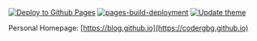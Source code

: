 [![Deploy to Github Pages](https://github.com/codergbg/codergbg.github.io/actions/workflows/deploy.yml/badge.svg)](https://github.com/codergbg/codergbg.github.io/actions/workflows/deploy.yml)
[![pages-build-deployment](https://github.com/codergbg/codergbg.github.io/actions/workflows/pages/pages-build-deployment/badge.svg)](https://github.com/codergbg/codergbg.github.io/actions/workflows/pages/pages-build-deployment)
[![Update theme](https://github.com/codergbg/codergbg.github.io/actions/workflows/update-theme.yml/badge.svg)](https://github.com/codergbg/codergbg.github.io/actions/workflows/update-theme.yml)


Personal Homepage: [https://blog.github.io](https://codergbg.github.io)
